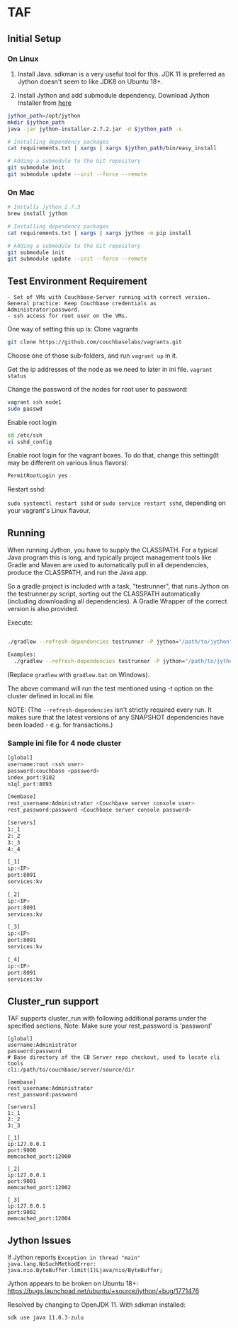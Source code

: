 # TAF

## Initial Setup

### On Linux

1. Install Java. sdkman is a very useful tool for this.  JDK 11 is preferred as Jython doesn't seem to like JDK8 on Ubuntu 18+.

2. Install Jython and add submodule dependency. Download Jython Installer from [here](https://repo1.maven.org/maven2/org/python/jython-installer/2.7.2/jython-installer-2.7.2.jar)

```bash
jython_path=/opt/jython
mkdir $jython_path
java -jar jython-installer-2.7.2.jar -d $jython_path -s

# Installing dependency packages
cat requirements.txt | xargs | xargs $jython_path/bin/easy_install

# Adding a submodule to the Git repository
git submodule init
git submodule update --init --force --remote
```

### On Mac

```bash
# Installs Jython 2.7.3
brew install jython

# Installing dependency packages
cat requirements.txt | xargs | xargs jython -m pip install

# Adding a submodule to the Git repository
git submodule init
git submodule update --init --force --remote
```


## Test Environment Requirement

```
- Set of VMs with Couchbase-Server running with correct version. General practice: Keep Couchbase credentials as Administrator:password.
- ssh access for root user on the VMs.
```

One way of setting this up is:
Clone vagrants

```bash 
git clone https://github.com/couchbaselabs/vagrants.git
```

Choose one of those sub-folders, and run `vagrant up` in it.

Get the ip addresses of the node as we need to later in ini file.
	`vagrant status`

Change the password of the nodes for root user to password:

```bash
vagrant ssh node1
sudo passwd
```

Enable root login

```bash
cd /etc/ssh
vi sshd_config
```

Enable root login for the vagrant boxes. To do that, change this setting(It may be different on various linus flavors):

```bash
PermitRootLogin yes
```

Restart sshd:

`sudo systemctl restart sshd` or `sudo service restart sshd`, depending on your vagrant's Linux flavour.

## Running

When running Jython, you have to supply the CLASSPATH.  For a typical Java program this is long, and typically project management tools 
like Gradle and Maven are used to automatically pull in all dependencies, produce the CLASSPATH, and run the Java app.

So a gradle project is included with a task, "testrunner", that runs Jython on the testrunner.py script, sorting out the CLASSPATH
automatically (including downloading all dependencies). A Gradle Wrapper of the correct version is also provided.

Execute:

```bash

./gradlew --refresh-dependencies testrunner -P jython="/path/to/jython" -P args="-i <ini file path> -t <absolute path of test case>"```

Examples:
  ./gradlew --refresh-dependencies testrunner -P jython="/path/to/jython" -P args="-i tmp/local.ini -t rebalance_new.rebalance_in.RebalanceInTests.test_rebalance_in_with_ops,nodes_in=3,GROUP=IN;P0;default -m rest"
```

(Replace `gradlew` with `gradlew.bat` on Windows).

The above command will run the test mentioned using -t option on the cluster defined in local.ini file. 

NOTE: (The `--refresh-dependencies` isn't strictly required every run.  It makes sure that the latest versions of any SNAPSHOT dependencies
have been loaded - e.g. for transactions.)


### Sample ini file for 4 node cluster

```bash
[global]
username:root <ssh user>
password:couchbase <password>
index_port:9102
n1ql_port:8093

[membase]
rest_username:Administrator <Couchbase server console user>
rest_password:password <Couchbase server console password>

[servers]
1:_1
2:_2
3:_3
4:_4

[_1]
ip:<IP>
port:8091
services:kv

[_2]
ip:<IP>
port:8091
services:kv

[_3]
ip:<IP>
port:8091
services:kv

[_4]
ip:<IP>
port:8091
services:kv
```

## Cluster_run support
TAF supports cluster_run with following additional params under the specified sections,
Note: Make sure your rest_password is 'password'

```
[global]
username:Administrator
password:password
# Base directory of the CB Server repo checkout, used to locate cli tools
cli:/path/to/couchbase/server/source/dir

[membase]
rest_username:Administrator
rest_password:password

[servers]
1:_1
2:_2
3:_3

[_1]
ip:127.0.0.1
port:9000
memcached_port:12000

[_2]
ip:127.0.0.1
port:9001
memcached_port:12002

[_3]
ip:127.0.0.1
port:9002
memcached_port:12004

```

## Jython Issues
If Jython reports `Exception in thread "main" java.lang.NoSuchMethodError: java.nio.ByteBuffer.limit(I)Ljava/nio/ByteBuffer;`

Jython appears to be broken on Ubuntu 18+: https://bugs.launchpad.net/ubuntu/+source/jython/+bug/1771476

Resolved by changing to OpenJDK 11.  With sdkman installed:

`sdk use java 11.0.3-zulu`
